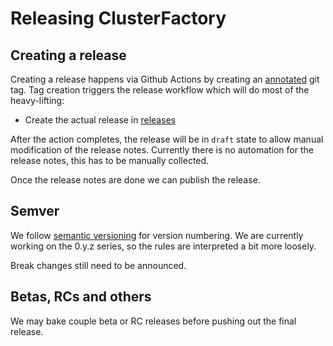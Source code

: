 # Releasing ClusterFactory

## Creating a release

Creating a release happens via Github Actions by creating an [annotated](https://git-scm.com/book/en/v2/Git-Basics-Tagging#_creating_tags) git tag. Tag creation triggers the release workflow which will do most of the heavy-lifting:

- Create the actual release in [releases](https://github.com/SquareFactory/ClusterFactory/releases/)

After the action completes, the release will be in `draft` state to allow manual modification of the release notes. Currently there is no automation for the release notes, this has to be manually collected.

Once the release notes are done we can publish the release.

## Semver

We follow [semantic versioning](https://semver.org/) for version numbering. We are currently working on the 0.y.z series, so the rules are interpreted a bit more loosely.

Break changes still need to be announced.

## Betas, RCs and others

We may bake couple beta or RC releases before pushing out the final release.
